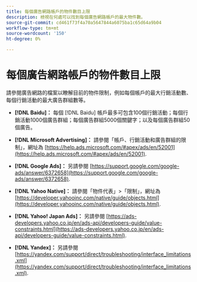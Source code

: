 ```yaml
---
title: 每個廣告網路帳戶的物件數目上限
description: 檢視在何處可以找到每個廣告網路帳戶的最大物件數。
source-git-commit: cd461f73f4a70a5647844a6075ba1c65d64a9b04
workflow-type: tm+mt
source-wordcount: '150'
ht-degree: 0%

---
```


# 每個廣告網路帳戶的物件數目上限

請參閱廣告網路的檔案以瞭解目前的物件限制，例如每個帳戶的最大行銷活動數、每個行銷活動的最大廣告群組數等。

* **[!DNL Baidu]：** 每個 [!DNL Baidu] 帳戶最多可包含100個行銷活動；每個行銷活動1000個廣告群組；每個廣告群組5000個關鍵字；以及每個廣告群組50個廣告。

* **[!DNL Microsoft Advertising]：** 請參閱「帳戶、行銷活動和廣告群組的限制」，網址為 [https://help.ads.microsoft.com/#apex/ads/en/52001](https://help.ads.microsoft.com/#apex/ads/en/52001).

* **[!DNL Google Ads]：** 另請參閱 [https://support.google.com/google-ads/answer/6372658](https://support.google.com/google-ads/answer/6372658).

* **[!DNL Yahoo Native]：** 請參閱「物件代表」>「限制」，網址為 [https://developer.yahooinc.com/native/guide/objects.html](https://developer.yahooinc.com/native/guide/objects.html).

* **[!DNL Yahoo! Japan Ads]：** 另請參閱 [https://ads-developers.yahoo.co.jp/en/ads-api/developers-guide/value-constraints.html](https://ads-developers.yahoo.co.jp/en/ads-api/developers-guide/value-constraints.html).

* **[!DNL Yandex]：** 另請參閱 [https://yandex.com/support/direct/troubleshooting/interface_limitations.xml](https://yandex.com/support/direct/troubleshooting/interface_limitations.xml).
